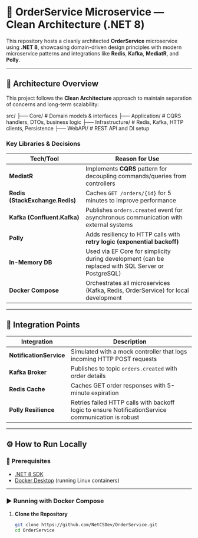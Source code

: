 # 🛒 OrderService Microservice — Clean Architecture (.NET 8)

This repository hosts a cleanly architected **OrderService** microservice using **.NET 8**, showcasing domain-driven design principles with modern microservice patterns and integrations like **Redis**, **Kafka**, **MediatR**, and **Polly**.

---

## 📐 Architecture Overview

This project follows the **Clean Architecture** approach to maintain separation of concerns and long-term scalability:

src/
├── Core/ # Domain models & interfaces
├── Application/ # CQRS handlers, DTOs, business logic
├── Infrastructure/ # Redis, Kafka, HTTP clients, Persistence
├── WebAPI/ # REST API and DI setup



### Key Libraries & Decisions

| Tech/Tool           | Reason for Use |
|---------------------|----------------|
| **MediatR**          | Implements **CQRS** pattern for decoupling commands/queries from controllers |
| **Redis (StackExchange.Redis)** | Caches `GET /orders/{id}` for 5 minutes to improve performance |
| **Kafka (Confluent.Kafka)** | Publishes `orders.created` event for asynchronous communication with external systems |
| **Polly**            | Adds resiliency to HTTP calls with **retry logic (exponential backoff)** |
| **In-Memory DB**     | Used via EF Core for simplicity during development (can be replaced with SQL Server or PostgreSQL) |
| **Docker Compose**   | Orchestrates all microservices (Kafka, Redis, OrderService) for local development |

---

## 🔌 Integration Points

| Integration           | Description |
|------------------------|-------------|
| **NotificationService** | Simulated with a mock controller that logs incoming HTTP POST requests |
| **Kafka Broker**        | Publishes to topic `orders.created` with order details |
| **Redis Cache**         | Caches GET order responses with 5-minute expiration |
| **Polly Resilience**    | Retries failed HTTP calls with backoff logic to ensure NotificationService communication is robust |

---

## ⚙️ How to Run Locally

### 🚀 Prerequisites

- [.NET 8 SDK](https://dotnet.microsoft.com/download)
- [Docker Desktop](https://www.docker.com/products/docker-desktop) (running Linux containers)

---

### ▶️ Running with Docker Compose

1. **Clone the Repository**
   ```bash
   git clone https://github.com/NetCSDev/OrderService.git
   cd OrderService



